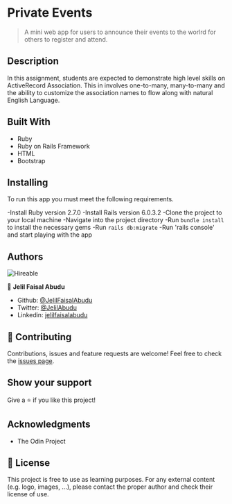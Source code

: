 # Private Events

> A mini web app for users to announce their events to the worlrd for others to register and attend.

## Description

In this assignment, students are expected to demonstrate high level skills on ActiveRecord Association. This in involves one-to-many, many-to-many and the ability to customize the association names to flow along with natural English Language.

## Built With

- Ruby
- Ruby on Rails Framework
- HTML
- Bootstrap

## Installing

To run this app you must meet the following requirements.

-Install Ruby version 2.7.0
-Install Rails version 6.0.3.2
-Clone the project to your local machine
-Navigate into the project directory
-Run `bundle install` to install the necessary gems
-Run `rails db:migrate`
-Run 'rails console' and start playing with the app

## Authors

![Hireable](https://img.shields.io/badge/HIREABLE-YES-yellowgreen&?style=for-the-badge)

👤 **Jelil Faisal Abudu**

- Github: [@JelilFaisalAbudu](https://github.com/JelilFaisalAbudu)
- Twitter: [@JelilAbudu](https://twitter.com/jelilabudu)
- Linkedin: [jelilfaisalabudu](https://linkedin.com/in/jelilfaisalabudu)

## 🤝 Contributing

Contributions, issues and feature requests are welcome!
Feel free to check the [issues page](https://github.com/JelilFaisalAbudu/private-events1/issues).

## Show your support

Give a ⭐️ if you like this project!

## Acknowledgments

- The Odin Project

## 📝 License

This project is free to use as learning purposes. For any external content (e.g. logo, images, ...), please contact the proper author and check their license of use.
